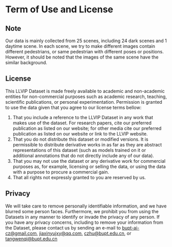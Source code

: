 # Term of Use and License

## Note

Our data is mainly collected from 25 scenes, including 24 dark scenes and 1 daytime scene. In each scene, we try to make different images contain different pedestrians, or same pedestrian with different poses or positions. However, it should be noted that the images of the same scene have the similar background.

## License

This LLVIP Dataset is made freely available to academic and non-academic entities for non-commercial purposes such as academic research, teaching, scientific publications, or personal experimentation. Permission is granted to use the data given that you agree to our license terms bellow:

1. That you include a reference to the LLVIP Dataset in any work that makes use of the dataset. For research papers, cite our preferred publication as listed on our website; for other media cite our preferred publication as listed on our website or link to the LLVIP website.
2. That you do not distribute this dataset or modified versions. It is permissible to distribute derivative works in as far as they are abstract representations of this dataset (such as models trained on it or additional annotations that do not directly include any of our data).
3. That you may not use the dataset or any derivative work for commercial purposes as, for example, licensing or selling the data, or using the data with a purpose to procure a commercial gain.
4. That all rights not expressly granted to you are reserved by us.

## Privacy

We will take care to remove personally identifiable information, and we have blurred some person faces. Furthermore, we prohibit you from using the Datasets in any manner to identify or invade the privacy of any person. If you have any privacy concerns, including to remove your information from the Dataset, please contact us by sending an e-mail to bupt-ai-cz@gmail.com, jiaxinyujxy@qq.com, czhu@bupt.edu.cn, or tangwenqi@bupt.edu.cn